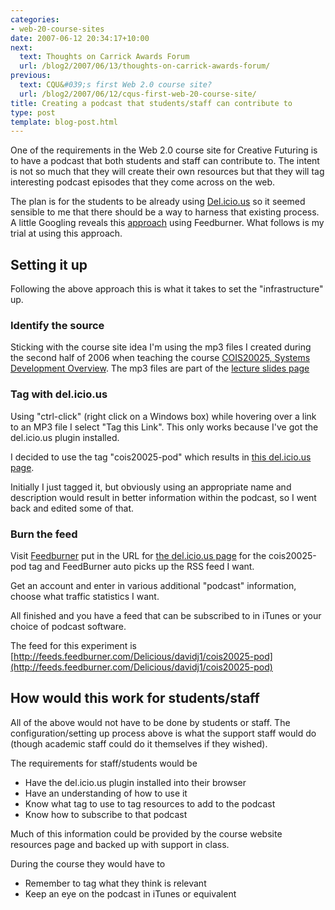 ```yaml
---
categories:
- web-20-course-sites
date: 2007-06-12 20:34:17+10:00
next:
  text: Thoughts on Carrick Awards Forum
  url: /blog2/2007/06/13/thoughts-on-carrick-awards-forum/
previous:
  text: CQU&#039;s first Web 2.0 course site?
  url: /blog2/2007/06/12/cqus-first-web-20-course-site/
title: Creating a podcast that students/staff can contribute to
type: post
template: blog-post.html
---
```

One of the requirements in the Web 2.0 course site for Creative Futuring is to have a podcast that both students and staff can contribute to. The intent is not so much that they will create their own resources but that they will tag interesting podcast episodes that they come across on the web.

The plan is for the students to be already using [Del.icio.us](http://del.icio.us) so it seemed sensible to me that there should be a way to harness that existing process. A little Googling reveals this [approach](http://weblogg-ed.com/2005/delicious-and-podcasting/) using Feedburner. What follows is my trial at using this approach.

## Setting it up

Following the above approach this is what it takes to set the "infrastructure" up.

### Identify the source

Sticking with the course site idea I'm using the mp3 files I created during the second half of 2006 when teaching the course [COIS20025, Systems Development Overview](http://webfuse.cqu.edu.au/Courses/2006/T2/COIS20025/). The mp3 files are part of the [lecture slides page](http://webfuse.cqu.edu.au/Courses/2006/T2/COIS20025/Resources/Lecture_Slides/)

### Tag with del.icio.us

Using "ctrl-click" (right click on a Windows box) while hovering over a link to an MP3 file I select "Tag this Link". This only works because I've got the del.icio.us plugin installed.

I decided to use the tag "cois20025-pod" which results in [this del.icio.us page](http://del.icio.us/davidj1/cois20025-pod).

Initially I just tagged it, but obviously using an appropriate name and description would result in better information within the podcast, so I went back and edited some of that.

### Burn the feed

Visit [Feedburner](http://www.feedburner.com/) put in the URL for [the del.icio.us page](http://del.icio.us/davidj1/cois20025-pod) for the cois20025-pod tag and FeedBurner auto picks up the RSS feed I want.

Get an account and enter in various additional "podcast" information, choose what traffic statistics I want.

All finished and you have a feed that can be subscribed to in iTunes or your choice of podcast software.

The feed for this experiment is [http://feeds.feedburner.com/Delicious/davidj1/cois20025-pod](http://feeds.feedburner.com/Delicious/davidj1/cois20025-pod)

## How would this work for students/staff

All of the above would not have to be done by students or staff. The configuration/setting up process above is what the support staff would do (though academic staff could do it themselves if they wished).

The requirements for staff/students would be

- Have the del.icio.us plugin installed into their browser
- Have an understanding of how to use it
- Know what tag to use to tag resources to add to the podcast
- Know how to subscribe to that podcast

Much of this information could be provided by the course website resources page and backed up with support in class.

During the course they would have to

- Remember to tag what they think is relevant
- Keep an eye on the podcast in iTunes or equivalent